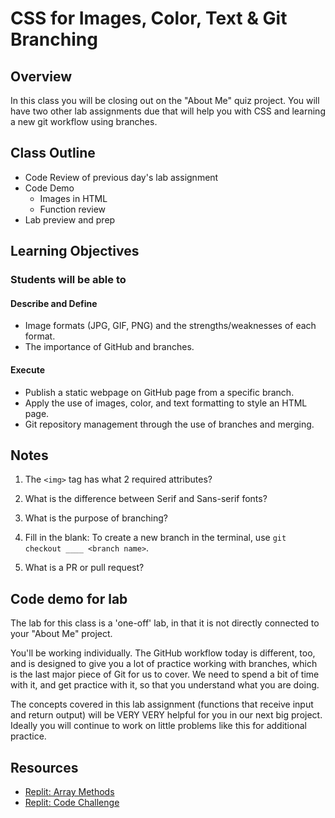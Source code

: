 # CSS for Images, Color, Text & Git Branching

## Overview

In this class you will be closing out on the "About Me" quiz project. You will have two other lab assignments due that will help you with CSS and learning a new git workflow using branches.

## Class Outline

- Code Review of previous day's lab assignment
- Code Demo
  - Images in HTML
  - Function review
- Lab preview and prep

## Learning Objectives

### Students will be able to

#### Describe and Define

- Image formats (JPG, GIF, PNG) and the strengths/weaknesses of each format.
- The importance of GitHub and branches.

#### Execute

- Publish a static webpage on GitHub page from a specific branch.
- Apply the use of images, color, and text formatting to style an HTML page.
- Git repository management through the use of branches and merging.

## Notes

1. The `<img>` tag has what 2 required attributes?

1. What is the difference between Serif and Sans-serif fonts?

1. What is the purpose of branching?

1. Fill in the blank: To create a new branch in the terminal, use `git checkout ____ <branch name>`.

1. What is a PR or pull request?

## Code demo for lab

The lab for this class is a 'one-off' lab, in that it is not directly connected to your "About Me" project.

You'll be working individually. The GitHub workflow today is different, too, and is designed to give you a lot of practice working with branches, which is the last major piece of Git for us to cover. We need to spend a bit of time with it, and get practice with it, so that you understand what you are doing.

The concepts covered in this lab assignment (functions that receive input and return output) will be VERY VERY helpful for you in our next big project. Ideally you will continue to work on little problems like this for additional practice.

## Resources

- [Replit: Array Methods](https://replit.com/@sheyna/MutedImaginaryFolder#index.js)
- [Replit: Code Challenge](https://replit.com/@sheyna/SerenePinkNonagon#index.js)
